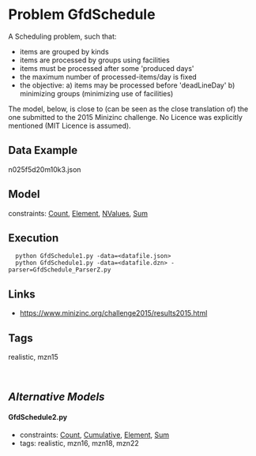 # Problem GfdSchedule

A Scheduling problem, such that:
 - items are grouped by kinds
 - items are processed by groups using facilities
 - items must be processed after some 'produced days'
 - the maximum number of processed-items/day is fixed
 - the objective:
   a) items may be processed before 'deadLineDay'
   b) minimizing groups (minimizing use of facilities)

The model, below, is close to (can be seen as the close translation of) the one submitted to the 2015 Minizinc challenge.
No Licence was explicitly mentioned (MIT Licence is assumed).

## Data Example
  n025f5d20m10k3.json

## Model
  constraints: [Count](http://pycsp.org/documentation/constraints/Count), [Element](http://pycsp.org/documentation/constraints/Element), [NValues](http://pycsp.org/documentation/constraints/NValues), [Sum](http://pycsp.org/documentation/constraints/Sum)

## Execution
```
  python GfdSchedule1.py -data=<datafile.json>
  python GfdSchedule1.py -data=<datafile.dzn> -parser=GfdSchedule_ParserZ.py
```

## Links
  - https://www.minizinc.org/challenge2015/results2015.html

## Tags
  realistic, mzn15

<br />

## _Alternative Models_

#### GfdSchedule2.py
 - constraints: [Count](http://pycsp.org/documentation/constraints/Count), [Cumulative](http://pycsp.org/documentation/constraints/Cumulative), [Element](http://pycsp.org/documentation/constraints/Element), [Sum](http://pycsp.org/documentation/constraints/Sum)
 - tags: realistic, mzn16, mzn18, mzn22
